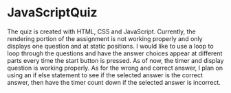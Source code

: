 # JavaScriptQuiz
The quiz is created with HTML, CSS and JavaScript. Currently, the rendering portion of the assignment is not working properly and only displays one question and at static positions. I would like to use a loop to loop through the questions and have the answer choices appear at different parts every time the start button is pressed. As of now, the timer and display question is working properly. As for the wrong and correct answer, I plan on using an if else statement to see if the selected answer is the correct answer, then have the timer count down if the selected answer is incorrect.
